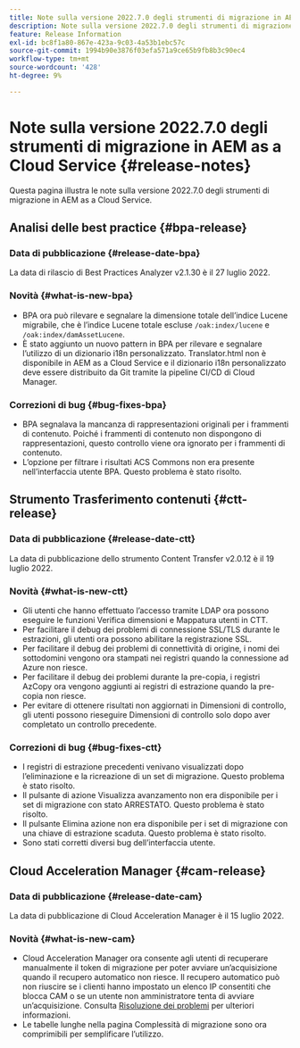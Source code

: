 ```yaml
---
title: Note sulla versione 2022.7.0 degli strumenti di migrazione in AEM as a Cloud Service
description: Note sulla versione 2022.7.0 degli strumenti di migrazione in AEM as a Cloud Service
feature: Release Information
exl-id: bc8f1a80-867e-423a-9c03-4a53b1ebc57c
source-git-commit: 1994b90e3876f03efa571a9ce65b9fb8b3c90ec4
workflow-type: tm+mt
source-wordcount: '428'
ht-degree: 9%

---
```


# Note sulla versione 2022.7.0 degli strumenti di migrazione in AEM as a Cloud Service {#release-notes}

Questa pagina illustra le note sulla versione 2022.7.0 degli strumenti di migrazione in AEM as a Cloud Service.

## Analisi delle best practice {#bpa-release}

### Data di pubblicazione {#release-date-bpa}

La data di rilascio di Best Practices Analyzer v2.1.30 è il 27 luglio 2022.

### Novità {#what-is-new-bpa}

* BPA ora può rilevare e segnalare la dimensione totale dell’indice Lucene migrabile, che è l’indice Lucene totale escluse `/oak:index/lucene` e `/oak:index/damAssetLucene`.
* È stato aggiunto un nuovo pattern in BPA per rilevare e segnalare l’utilizzo di un dizionario i18n personalizzato. Translator.html non è disponibile in AEM as a Cloud Service e il dizionario i18n personalizzato deve essere distribuito da Git tramite la pipeline CI/CD di Cloud Manager.

### Correzioni di bug {#bug-fixes-bpa}

* BPA segnalava la mancanza di rappresentazioni originali per i frammenti di contenuto. Poiché i frammenti di contenuto non dispongono di rappresentazioni, questo controllo viene ora ignorato per i frammenti di contenuto.
* L’opzione per filtrare i risultati ACS Commons non era presente nell’interfaccia utente BPA. Questo problema è stato risolto.

## Strumento Trasferimento contenuti {#ctt-release}

### Data di pubblicazione {#release-date-ctt}

La data di pubblicazione dello strumento Content Transfer v2.0.12 è il 19 luglio 2022.

### Novità {#what-is-new-ctt}

* Gli utenti che hanno effettuato l’accesso tramite LDAP ora possono eseguire le funzioni Verifica dimensioni e Mappatura utenti in CTT.
* Per facilitare il debug dei problemi di connessione SSL/TLS durante le estrazioni, gli utenti ora possono abilitare la registrazione SSL.
* Per facilitare il debug dei problemi di connettività di origine, i nomi dei sottodomini vengono ora stampati nei registri quando la connessione ad Azure non riesce.
* Per facilitare il debug dei problemi durante la pre-copia, i registri AzCopy ora vengono aggiunti ai registri di estrazione quando la pre-copia non riesce.
* Per evitare di ottenere risultati non aggiornati in Dimensioni di controllo, gli utenti possono rieseguire Dimensioni di controllo solo dopo aver completato un controllo precedente.

### Correzioni di bug {#bug-fixes-ctt}

* I registri di estrazione precedenti venivano visualizzati dopo l’eliminazione e la ricreazione di un set di migrazione. Questo problema è stato risolto.
* Il pulsante di azione Visualizza avanzamento non era disponibile per i set di migrazione con stato ARRESTATO. Questo problema è stato risolto.
* Il pulsante Elimina azione non era disponibile per i set di migrazione con una chiave di estrazione scaduta. Questo problema è stato risolto.
* Sono stati corretti diversi bug dell’interfaccia utente.

## Cloud Acceleration Manager {#cam-release}

### Data di pubblicazione {#release-date-cam}

La data di pubblicazione di Cloud Acceleration Manager è il 15 luglio 2022.

### Novità {#what-is-new-cam}

* Cloud Acceleration Manager ora consente agli utenti di recuperare manualmente il token di migrazione per poter avviare un’acquisizione quando il recupero automatico non riesce. Il recupero automatico può non riuscire se i clienti hanno impostato un elenco IP consentiti che blocca CAM o se un utente non amministratore tenta di avviare un’acquisizione. Consulta [Risoluzione dei problemi](/help/journey-migration/content-transfer-tool/using-content-transfer-tool/ingesting-content.md#troubleshooting) per ulteriori informazioni.
* Le tabelle lunghe nella pagina Complessità di migrazione sono ora comprimibili per semplificare l’utilizzo.
